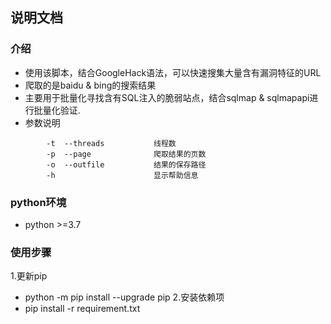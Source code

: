 ## 说明文档 ##
### 介绍
* 使用该脚本，结合GoogleHack语法，可以快速搜集大量含有漏洞特征的URL
* 爬取的是baidu & bing的搜索结果
* 主要用于批量化寻找含有SQL注入的脆弱站点，结合sqlmap & sqlmapapi进行批量化验证.
* 参数说明
```
        -t  --threads           线程数
        -p  --page              爬取结果的页数
        -o  --outfile           结果的保存路径
        -h                      显示帮助信息     
```
### python环境
* python >=3.7
### 使用步骤
1.更新pip
- python -m pip install --upgrade pip 
2.安装依赖项
- pip install -r requirement.txt


